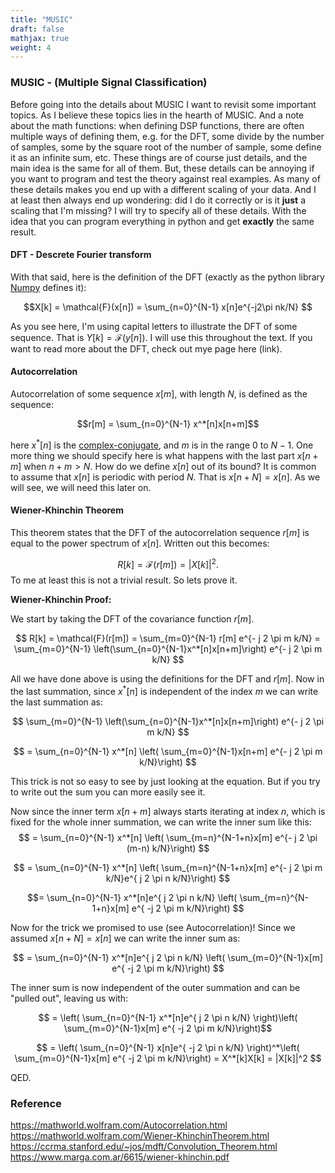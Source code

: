 ```yaml
---
title: "MUSIC"
draft: false
mathjax: true
weight: 4
---
```


### MUSIC - (Multiple Signal Classification)

Before going into the details about MUSIC I want to revisit some important topics. As I believe these topics lies in the hearth of MUSIC. 
And a note about the math functions: when defining DSP functions, there are often multiple ways of defining them, e.g. for the DFT, some divide by the number of samples, some by the square root of the number of sample, some define it as an infinite sum, etc. These things are of course just details, and the main idea is the same for all of them. But, these details can be annoying if you want to program and test the theory against real examples. As many of these details makes you end up with a different scaling of your data. And I at least then always end up wondering: did I do it correctly or is it **just** a scaling that I'm missing? I will try to specify all of these details. With the idea that you can program everything in python and get **exactly** the same result. 


#### DFT - Descrete Fourier transform 
With that said, here is the definition of the DFT (exactly as the python library [Numpy](https://numpy.org/doc/stable/reference/routines.fft.html) defines it):

$$X[k] = \mathcal{F}(x[n]) = \sum_{n=0}^{N-1} x[n]e^{-j2\pi nk/N} $$

As you see here, I'm using capital letters to illustrate the DFT of some sequence. That is $Y[k] = \mathcal{F}(y[n])$. I will use this throughout the text.
If you want to read more about the DFT, check out mye page here (link).

#### Autocorrelation
Autocorrelation of some sequence $x[m]$, with length $N$, is defined as the sequence:

$$r[m] = \sum_{n=0}^{N-1} x^*[n]x[n+m]$$

here $x^* [n]$ is the [complex-conjugate](https://mathworld.wolfram.com/ComplexConjugate.html), and $m$ is in the range $0$ to $N-1$.
One more thing we should specify here is what happens with the last part $x[n+m]$ when $n+m>N$. How do we define $x[n]$ out of its bound? It is common to assume that $x[n]$ is periodic with period $N$. That is $x[n+N] = x[n]$. As we will see, we will need this later on.

#### Wiener-Khinchin Theorem 
This theorem states that the DFT of the autocorrelation sequence $r[m]$ is equal to the power spectrum of $x[n]$. Written out this becomes:

$$ R[k] = \mathcal{F}(r[m]) = |X[k]|^2.$$
To me at least this is not a trivial result. So lets prove it.

**Wiener-Khinchin Proof:**

We start by taking the DFT of the covariance function $r[m]$.

$$ R[k] = \mathcal{F}(r[m]) = \sum_{m=0}^{N-1} r[m] e^{- j 2 \pi m k/N} = \sum_{m=0}^{N-1} \left(\sum_{n=0}^{N-1}x^*[n]x[n+m]\right) e^{- j 2 \pi m k/N} $$

All we have done above is using the definitions for the DFT and $r[m]$. Now in the last summation, since $x^*[n]$ is independent of the index $m$ we can write the last summation as:

$$ \sum_{m=0}^{N-1} \left(\sum_{n=0}^{N-1}x^*[n]x[n+m]\right) e^{- j 2 \pi m k/N} $$

$$ = \sum_{n=0}^{N-1} x^*[n] \left( \sum_{m=0}^{N-1}x[n+m] e^{- j 2 \pi m k/N}\right) $$

This trick is not so easy to see by just looking at the equation. But if you try to write out the sum you can more easily see it.

Now since the inner term $x[n+m]$ always starts iterating at index $n$, which is fixed for the whole inner summation, we can write the inner sum like this:
$$ = \sum_{n=0}^{N-1} x^*[n] \left( \sum_{m=n}^{N-1+n}x[m] e^{- j 2 \pi (m-n) k/N}\right) $$

$$ = \sum_{n=0}^{N-1} x^*[n] \left( \sum_{m=n}^{N-1+n}x[m] e^{- j 2 \pi m k/N}e^{ j 2 \pi n k/N}\right) $$

$$= \sum_{n=0}^{N-1} x^*[n]e^{ j 2 \pi n k/N} \left( \sum_{m=n}^{N-1+n}x[m] e^{ -j 2 \pi m k/N}\right) $$

Now for the trick we promised to use (see Autocorrelation)! Since we assumed $x[n+N] = x[n]$ we can write the inner sum as:

$$ = \sum_{n=0}^{N-1} x^*[n]e^{ j 2 \pi n k/N} \left( \sum_{m=0}^{N-1}x[m] e^{ -j 2 \pi m k/N}\right) $$

The inner sum is now independent of the outer summation and can be "pulled out", leaving us with:

$$ = \left( \sum_{n=0}^{N-1} x^*[n]e^{ j 2 \pi n k/N} \right)\left( \sum_{m=0}^{N-1}x[m] e^{ -j 2 \pi m k/N}\right)$$

$$ = \left( \sum_{n=0}^{N-1} x[n]e^{ -j 2 \pi n k/N} \right)^*\left( \sum_{m=0}^{N-1}x[m] e^{ -j 2 \pi m k/N}\right) = X^*[k]X[k] = |X[k]|^2 $$ 

QED.

### Reference
https://mathworld.wolfram.com/Autocorrelation.html
https://mathworld.wolfram.com/Wiener-KhinchinTheorem.html
https://ccrma.stanford.edu/~jos/mdft/Convolution_Theorem.html
https://www.marga.com.ar/6615/wiener-khinchin.pdf
